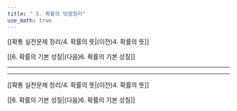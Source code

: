 ```yaml
---
title: " 5. 확률의 덧셈정리"
use_math: true
---
```

[[확통 실전문제 정리/4. 확률의 뜻|(이전)4. 확률의 뜻]] 

[[6. 확률의 기본 성질|(다음)6. 확률의 기본 성질]]

***







***
[[확통 실전문제 정리/4. 확률의 뜻|(이전)4. 확률의 뜻]] 

[[6. 확률의 기본 성질|(다음)6. 확률의 기본 성질]]
